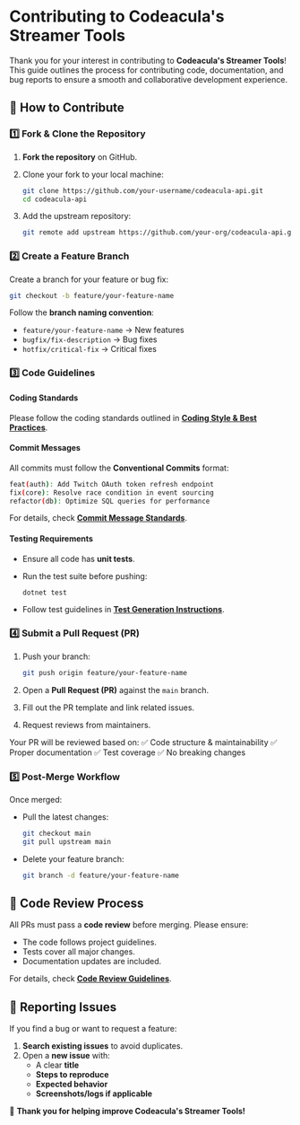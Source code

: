 # Contributing to Codeacula's Streamer Tools

Thank you for your interest in contributing to **Codeacula's Streamer Tools**! This guide outlines the process for contributing code, documentation, and bug reports to ensure a smooth and collaborative development experience.

## 🚀 How to Contribute

### **1️⃣ Fork & Clone the Repository**

1. **Fork the repository** on GitHub.
2. Clone your fork to your local machine:

   ```sh
   git clone https://github.com/your-username/codeacula-api.git
   cd codeacula-api
   ```

3. Add the upstream repository:

   ```sh
   git remote add upstream https://github.com/your-org/codeacula-api.git
   ```

### **2️⃣ Create a Feature Branch**

Create a branch for your feature or bug fix:

```sh
git checkout -b feature/your-feature-name
```

Follow the **branch naming convention**:

- `feature/your-feature-name` → New features
- `bugfix/fix-description` → Bug fixes
- `hotfix/critical-fix` → Critical fixes

### **3️⃣ Code Guidelines**

#### **Coding Standards**

Please follow the coding standards outlined in [**Coding Style & Best Practices**](./docs/CODING_STYLE.md).

#### **Commit Messages**

All commits must follow the **Conventional Commits** format:

```sh
feat(auth): Add Twitch OAuth token refresh endpoint
fix(core): Resolve race condition in event sourcing
refactor(db): Optimize SQL queries for performance
```

For details, check [**Commit Message Standards**](./docs/COMMIT_GUIDELINES.md).

#### **Testing Requirements**

- Ensure all code has **unit tests**.
- Run the test suite before pushing:

  ```sh
  dotnet test
  ```

- Follow test guidelines in [**Test Generation Instructions**](./docs/TESTING.md).

### **4️⃣ Submit a Pull Request (PR)**

1. Push your branch:

   ```sh
   git push origin feature/your-feature-name
   ```

2. Open a **Pull Request (PR)** against the `main` branch.
3. Fill out the PR template and link related issues.
4. Request reviews from maintainers.

Your PR will be reviewed based on:
✅ Code structure & maintainability
✅ Proper documentation
✅ Test coverage
✅ No breaking changes

### **5️⃣ Post-Merge Workflow**

Once merged:

- Pull the latest changes:

  ```sh
  git checkout main
  git pull upstream main
  ```

- Delete your feature branch:

  ```sh
  git branch -d feature/your-feature-name
  ```

## 🤝 Code Review Process

All PRs must pass a **code review** before merging. Please ensure:

- The code follows project guidelines.
- Tests cover all major changes.
- Documentation updates are included.

For details, check [**Code Review Guidelines**](./docs/CODE_REVIEW.md).

## 🐛 Reporting Issues

If you find a bug or want to request a feature:

1. **Search existing issues** to avoid duplicates.
2. Open a **new issue** with:
   - A clear **title**
   - **Steps to reproduce**
   - **Expected behavior**
   - **Screenshots/logs if applicable**

🚀 **Thank you for helping improve Codeacula's Streamer Tools!**
